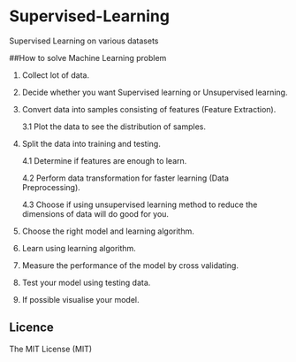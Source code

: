 # Supervised-Learning
Supervised Learning on various datasets

##How to solve Machine Learning problem

1. Collect lot of data.
2. Decide whether you want Supervised learning or Unsupervised learning.
3. Convert data into samples consisting of features (Feature Extraction).

	3.1 Plot the data to see the distribution of samples.
4. Split the data into training and testing.

	4.1 Determine if features are enough to learn.
	
	4.2 Perform data transformation for faster learning (Data Preprocessing).
	
	4.3 Choose if using unsupervised learning method to reduce the dimensions of data will do good for you.
5. Choose the right model and learning algorithm.
6. Learn using learning algorithm.
7. Measure the performance of the model by cross validating.
8. Test your model using testing data.
9. If possible visualise your model.

## Licence
The MIT License (MIT)

